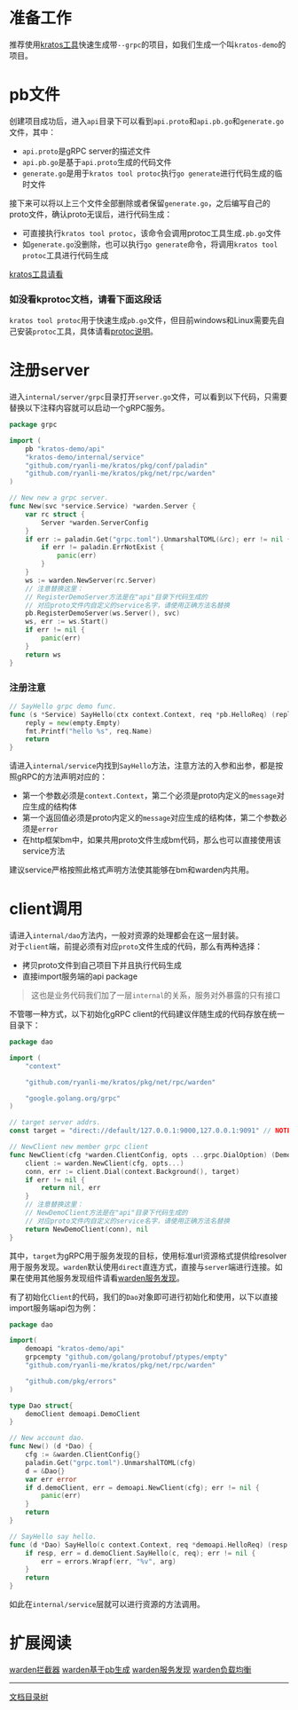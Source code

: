 # 准备工作

推荐使用[kratos工具](kratos-tool.md)快速生成带`--grpc`的项目，如我们生成一个叫`kratos-demo`的项目。

# pb文件

创建项目成功后，进入`api`目录下可以看到`api.proto`和`api.pb.go`和`generate.go`文件，其中：

* `api.proto`是gRPC server的描述文件
* `api.pb.go`是基于`api.proto`生成的代码文件
* `generate.go`是用于`kratos tool protoc`执行`go generate`进行代码生成的临时文件

接下来可以将以上三个文件全部删除或者保留`generate.go`，之后编写自己的proto文件，确认proto无误后，进行代码生成：

* 可直接执行`kratos tool protoc`，该命令会调用protoc工具生成`.pb.go`文件
* 如`generate.go`没删除，也可以执行`go generate`命令，将调用`kratos tool protoc`工具进行代码生成

[kratos工具请看](kratos-tool.md)

### 如没看kprotoc文档，请看下面这段话

`kratos tool protoc`用于快速生成`pb.go`文件，但目前windows和Linux需要先自己安装`protoc`工具，具体请看[protoc说明](protoc.md)。

# 注册server

进入`internal/server/grpc`目录打开`server.go`文件，可以看到以下代码，只需要替换以下注释内容就可以启动一个gRPC服务。

```go
package grpc

import (
	pb "kratos-demo/api"
	"kratos-demo/internal/service"
	"github.com/ryanli-me/kratos/pkg/conf/paladin"
	"github.com/ryanli-me/kratos/pkg/net/rpc/warden"
)

// New new a grpc server.
func New(svc *service.Service) *warden.Server {
	var rc struct {
		Server *warden.ServerConfig
	}
	if err := paladin.Get("grpc.toml").UnmarshalTOML(&rc); err != nil {
		if err != paladin.ErrNotExist {
			panic(err)
		}
	}
	ws := warden.NewServer(rc.Server)
	// 注意替换这里：
	// RegisterDemoServer方法是在"api"目录下代码生成的
	// 对应proto文件内自定义的service名字，请使用正确方法名替换
	pb.RegisterDemoServer(ws.Server(), svc)
	ws, err := ws.Start()
	if err != nil {
		panic(err)
	}
	return ws
}
```

### 注册注意

```go
// SayHello grpc demo func.
func (s *Service) SayHello(ctx context.Context, req *pb.HelloReq) (reply *empty.Empty, err error) {
	reply = new(empty.Empty)
	fmt.Printf("hello %s", req.Name)
	return
}
```

请进入`internal/service`内找到`SayHello`方法，注意方法的入参和出参，都是按照gRPC的方法声明对应的：

* 第一个参数必须是`context.Context`，第二个必须是proto内定义的`message`对应生成的结构体
* 第一个返回值必须是proto内定义的`message`对应生成的结构体，第二个参数必须是`error`
* 在http框架bm中，如果共用proto文件生成bm代码，那么也可以直接使用该service方法

建议service严格按照此格式声明方法使其能够在bm和warden内共用。

# client调用

请进入`internal/dao`方法内，一般对资源的处理都会在这一层封装。  
对于`client`端，前提必须有对应`proto`文件生成的代码，那么有两种选择：

* 拷贝proto文件到自己项目下并且执行代码生成
* 直接import服务端的api package

> 这也是业务代码我们加了一层`internal`的关系，服务对外暴露的只有接口

不管哪一种方式，以下初始化gRPC client的代码建议伴随生成的代码存放在统一目录下：

```go
package dao

import (
	"context"

	"github.com/ryanli-me/kratos/pkg/net/rpc/warden"

	"google.golang.org/grpc"
)

// target server addrs.
const target = "direct://default/127.0.0.1:9000,127.0.0.1:9091" // NOTE: example

// NewClient new member grpc client
func NewClient(cfg *warden.ClientConfig, opts ...grpc.DialOption) (DemoClient, error) {
	client := warden.NewClient(cfg, opts...)
	conn, err := client.Dial(context.Background(), target)
	if err != nil {
		return nil, err
	}
	// 注意替换这里：
	// NewDemoClient方法是在"api"目录下代码生成的
	// 对应proto文件内自定义的service名字，请使用正确方法名替换
	return NewDemoClient(conn), nil
}
```

其中，`target`为gRPC用于服务发现的目标，使用标准url资源格式提供给resolver用于服务发现。`warden`默认使用`direct`直连方式，直接与`server`端进行连接。如果在使用其他服务发现组件请看[warden服务发现](warden-resolver.md)。

有了初始化`Client`的代码，我们的`Dao`对象即可进行初始化和使用，以下以直接import服务端api包为例：

```go
package dao

import(
	demoapi "kratos-demo/api"
	grpcempty "github.com/golang/protobuf/ptypes/empty"
	"github.com/ryanli-me/kratos/pkg/net/rpc/warden"

	"github.com/pkg/errors"
)

type Dao struct{
	demoClient demoapi.DemoClient
}

// New account dao.
func New() (d *Dao) {
	cfg := &warden.ClientConfig{}
	paladin.Get("grpc.toml").UnmarshalTOML(cfg)
	d = &Dao{}
	var err error
	if d.demoClient, err = demoapi.NewClient(cfg); err != nil {
		panic(err)
	}
	return
}

// SayHello say hello.
func (d *Dao) SayHello(c context.Context, req *demoapi.HelloReq) (resp *grpcempty.Empty, err error) {
	if resp, err = d.demoClient.SayHello(c, req); err != nil {
		err = errors.Wrapf(err, "%v", arg)
	}
	return
}
```

如此在`internal/service`层就可以进行资源的方法调用。

# 扩展阅读

[warden拦截器](warden-mid.md) [warden基于pb生成](warden-pb.md) [warden服务发现](warden-resolver.md) [warden负载均衡](warden-balancer.md)

-------------

[文档目录树](summary.md)
